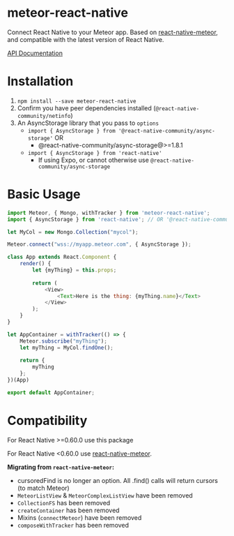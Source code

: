 # meteor-react-native
Connect React Native to your Meteor app. Based on [react-native-meteor](https://github.com/inProgress-team/react-native-meteor), and compatible with the latest version of React Native.

[API Documentation](/docs/api.md)

# Installation
1. `npm install --save meteor-react-native`
2. Confirm you have peer dependencies installed (`@react-native-community/netinfo`)
3. An AsyncStorage library that you pass to `options`
    - `import { AsyncStorage } from '@react-native-community/async-storage'` OR
        - @react-native-community/async-storage@>=1.8.1
    - `import { AsyncStorage } from 'react-native'`
        - If using Expo, or cannot otherwise use `@react-native-community/async-storage`

# Basic Usage

```javascript
import Meteor, { Mongo, withTracker } from 'meteor-react-native';
import { AsyncStorage } from 'react-native'; // OR '@react-native-community/async-storage'

let MyCol = new Mongo.Collection("mycol");

Meteor.connect("wss://myapp.meteor.com", { AsyncStorage });

class App extends React.Component {
    render() {
        let {myThing} = this.props;
        
        return (
            <View>
                <Text>Here is the thing: {myThing.name}</Text>
            </View>
        );
    } 
}

let AppContainer = withTracker(() => {
    Meteor.subscribe("myThing");
    let myThing = MyCol.findOne();
    
    return {
        myThing
    };
})(App)

export default AppContainer;
```

# Compatibility
For React Native >=0.60.0 use this package

For React Native <0.60.0 use [react-native-meteor](https://github.com/inProgress-team/react-native-meteor).

**Migrating from `react-native-meteor`:**
- cursoredFind is no longer an option. All .find() calls will return cursors (to match Meteor)
- `MeteorListView` & `MeteorComplexListView` have been removed
- `CollectionFS` has been removed
- `createContainer` has been removed
- Mixins (`connectMeteor`) have been removed
- `composeWithTracker` has been removed
